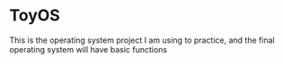 # ToyOS
This is the operating system project I am using to practice, and the final operating system will have basic functions
